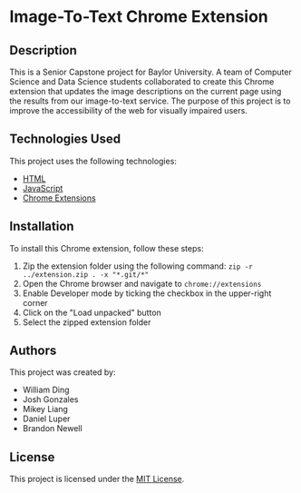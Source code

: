 # Image-To-Text Chrome Extension

## Description

This is a Senior Capstone project for Baylor University. A team of Computer Science and Data Science students collaborated to create this Chrome extension that updates the image descriptions on the current page using the results from our image-to-text service. The purpose of this project is to improve the accessibility of the web for visually impaired users.

## Technologies Used

This project uses the following technologies:

- [HTML](https://developer.mozilla.org/en-US/docs/Web/HTML)
- [JavaScript](https://developer.mozilla.org/en-US/docs/Web/JavaScript)
- [Chrome Extensions](https://developer.chrome.com/docs/extensions/mv3/)

## Installation

To install this Chrome extension, follow these steps:

1. Zip the extension folder using the following command: `zip -r ../extension.zip . -x "*.git/*"`
2. Open the Chrome browser and navigate to `chrome://extensions`
3. Enable Developer mode by ticking the checkbox in the upper-right corner
4. Click on the "Load unpacked" button
5. Select the zipped extension folder

## Authors

This project was created by:

- William Ding
- Josh Gonzales
- Mikey Liang
- Daniel Luper
- Brandon Newell

## License

This project is licensed under the [MIT License](LICENSE).
